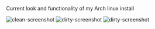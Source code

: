 Current look and functionality of my Arch linux install

![clean-screenshot](https://i.imgur.com/CDog8HK.jpg)
![dirty-screenshot](https://i.imgur.com/I28shb7.png)
![dirty-screenshot](https://i.imgur.com/oisYymP.png)
